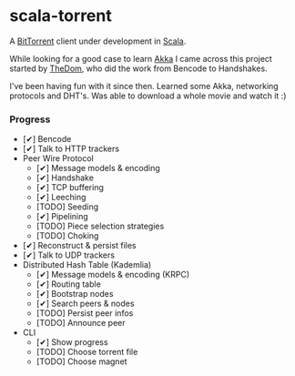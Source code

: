 scala-torrent
=============

A [BitTorrent](http://www.bittorrent.com) client under development in
[Scala](http://www.scala-lang.org).

While looking for a good case to learn [Akka](http://akka.io) I came
across this project started by [TheDom](https://github.com/TheDom/scala-torrent),
who did the work from Bencode to Handshakes.

I've been having fun with it since then. Learned some Akka, networking
protocols and DHT's. Was able to download a whole movie and watch it :)

### Progress

* [✔] Bencode
* [✔] Talk to HTTP trackers
* Peer Wire Protocol
  * [✔] Message models & encoding
  * [✔] Handshake
  * [✔] TCP buffering
  * [✔] Leeching
  * [TODO] Seeding
  * [✔] Pipelining
  * [TODO] Piece selection strategies
  * [TODO] Choking
* [✔] Reconstruct & persist files
* [✔] Talk to UDP trackers
* Distributed Hash Table (Kademlia)
  * [✔] Message models & encoding (KRPC)
  * [✔] Routing table
  * [✔] Bootstrap nodes
  * [✔] Search peers & nodes
  * [TODO] Persist peer infos
  * [TODO] Announce peer
* CLI
  * [✔] Show progress
  * [TODO] Choose torrent file
  * [TODO] Choose magnet

